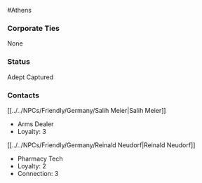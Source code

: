 #Athens
### Corporate Ties
None

### Status
Adept
Captured
### Contacts

[[../../NPCs/Friendly/Germany/Salih Meier|Salih Meier]]
- Arms Dealer
- Loyalty: 3

[[../../NPCs/Friendly/Germany/Reinald Neudorf|Reinald Neudorf]]
- Pharmacy Tech
- Loyalty: 2
- Connection: 3